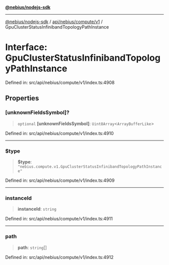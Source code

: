 [**@nebius/nodejs-sdk**](../../../../../README.md)

***

[@nebius/nodejs-sdk](../../../../../README.md) / [api/nebius/compute/v1](../README.md) / GpuClusterStatusInfinibandTopologyPathInstance

# Interface: GpuClusterStatusInfinibandTopologyPathInstance

Defined in: src/api/nebius/compute/v1/index.ts:4908

## Properties

### \[unknownFieldsSymbol\]?

> `optional` **\[unknownFieldsSymbol\]**: `Uint8Array`\<`ArrayBufferLike`\>

Defined in: src/api/nebius/compute/v1/index.ts:4910

***

### $type

> **$type**: `"nebius.compute.v1.GpuClusterStatusInfinibandTopologyPathInstance"`

Defined in: src/api/nebius/compute/v1/index.ts:4909

***

### instanceId

> **instanceId**: `string`

Defined in: src/api/nebius/compute/v1/index.ts:4911

***

### path

> **path**: `string`[]

Defined in: src/api/nebius/compute/v1/index.ts:4912
